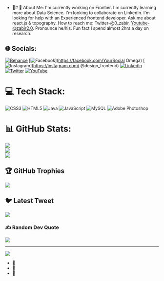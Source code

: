 - 👋# 💫 About Me:
I'm currently working on Frontier.
I'm currently learning more about Data Science.
I'm looking to collaborate on LinkedIn.
I'm looking for help with an Experienced frontend developer.
Ask me about react.js & topography.
How to reach me: Twitter-@0_zabir, Youtube-@zabir2.0. 
Pronounce he/his.
Fun fact I spend almost 2hrs a day on research.  


## 🌐 Socials:
[![Behance](https://img.shields.io/badge/Behance-1769ff?logo=behance&logoColor=white)](https://behance.net/https://www.behance.net/zabircreater) [![Facebook](https://img.shields.io/badge/Facebook-%231877F2.svg?logo=Facebook&logoColor=white)](https://facebook.com/YourSocial Omega) [![Instagram](https://img.shields.io/badge/Instagram-%23E4405F.svg?logo=Instagram&logoColor=white)](https://instagram.com/ @design_frontend) [![LinkedIn](https://img.shields.io/badge/LinkedIn-%230077B5.svg?logo=linkedin&logoColor=white)](https://linkedin.com/in/https://www.linkedin.com/in/zabir-uddin-942584228) [![Twitter](https://img.shields.io/badge/Twitter-%231DA1F2.svg?logo=Twitter&logoColor=white)](https://twitter.com/https://twitter.com/home) [![YouTube](https://img.shields.io/badge/YouTube-%23FF0000.svg?logo=YouTube&logoColor=white)](https://youtube.com/@@zabir2.0) 

# 💻 Tech Stack:
![CSS3](https://img.shields.io/badge/css3-%231572B6.svg?style=for-the-badge&logo=css3&logoColor=white) ![HTML5](https://img.shields.io/badge/html5-%23E34F26.svg?style=for-the-badge&logo=html5&logoColor=white) ![Java](https://img.shields.io/badge/java-%23ED8B00.svg?style=for-the-badge&logo=java&logoColor=white) ![JavaScript](https://img.shields.io/badge/javascript-%23323330.svg?style=for-the-badge&logo=javascript&logoColor=%23F7DF1E) ![MySQL](https://img.shields.io/badge/mysql-%2300f.svg?style=for-the-badge&logo=mysql&logoColor=white) ![Adobe Photoshop](https://img.shields.io/badge/adobephotoshop-%2331A8FF.svg?style=for-the-badge&logo=adobephotoshop&logoColor=white)
# 📊 GitHub Stats:
![](https://github-readme-stats.vercel.app/api?username=rockinlt&theme=react&hide_border=true&include_all_commits=true&count_private=true)<br/>
![](https://github-readme-streak-stats.herokuapp.com/?user=rockinlt&theme=react&hide_border=true)<br/>
![](https://github-readme-stats.vercel.app/api/top-langs/?username=rockinlt&theme=react&hide_border=true&include_all_commits=true&count_private=true&layout=compact)

## 🏆 GitHub Trophies
![](https://github-profile-trophy.vercel.app/?username=rockinlt&theme=radical&no-frame=false&no-bg=false&margin-w=4)

## 🐦 Latest Tweet
[![](https://gtce.itsvg.in/api?username=https://twitter.com/home)](https://github.com/VishwaGauravIn/github-twitter-card-embed)

### ✍️ Random Dev Quote
![](https://quotes-github-readme.vercel.app/api?type=horizontal&theme=radical)

---
[![](https://visitcount.itsvg.in/api?id=rockinlt&icon=0&color=0)](https://visitcount.itsvg.in)

<!-- Proudly created with GPRM ( https://gprm.itsvg.in ) -->
- 👀
- 🌱 
- 💞️ 
